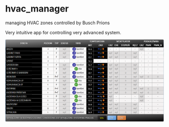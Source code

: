 # hvac_manager
managing HVAC zones controlled by Busch Prions

Very intuitive app for controlling very advanced system.

![alt text](https://github.com/buuuudzik/hvac_manager/blob/master/screenshot.png)
